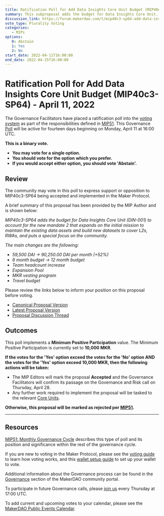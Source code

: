 ```yaml
---
title: Ratification Poll for Add Data Insights Core Unit Budget (MIP40c3-SP64) - April 11, 2022
summary: This subproposal adds the budget for Data Insights Core Unit. It’s a regular monthly budget of 90,250 DAI from May 2022 until April 2023, included.
discussion_link: https://forum.makerdao.com/t/mip40c3-sp64-add-data-insights-core-unit-budget/13791
vote_type: Plurality Voting
categories:
   - MIPs
options:
   0: Abstain
   1: Yes
   2: No
start_date: 2022-04-11T16:00:00
end_date: 2022-04-25T16:00:00
---
```

# Ratification Poll for Add Data Insights Core Unit Budget (MIP40c3-SP64) - April 11, 2022

The Governance Facilitators have placed a ratification poll into the [voting system](https://vote.makerdao.com/polling) as part of the responsibilities defined in [MIP51](https://mips.makerdao.com/mips/details/MIP51). This Governance [Poll](https://community-development.makerdao.com/en/learn/governance/on-chain-gov) will be active for fourteen days beginning on Monday, April 11 at 16:00 UTC.

**This is a binary vote.** 
- **You may vote for a single option.** 
- **You should vote for the option which you prefer.**
- **If you would accept either option, you should vote 'Abstain'.**

## Review

The community may vote in this poll to express support or opposition to MIP40c3-SP64 being accepted and implemented in the Maker Protocol.

A brief summary of this proposal has been provided by the MIP Author and is shown below:

*MIP40c3-SP64 adds the budget for Data Insights Core Unit (DIN-001) to account for the new mandate 2 that expands on the initial mission to maintain the existing data assets and build new datasets to cover L2s, RWAs, and puts a special focus on the community.*

*The main changes are the following:*

- *59,500 DAI → 90,250.00 DAI per month (+52%)*
- *6 month budget → 12 month budget*
- *Team headcount increase*
- *Expansion Pool*
- *MKR vesting program*
- *Travel budget*

Please review the links below to inform your position on this proposal before voting.
* [Canonical Proposal Version](https://github.com/makerdao/mips/blob/eb32509a9aa5eb6549065d9ead21c43d6ca3b6cb/MIP40/MIP40c3-Subproposals/MIP40c3-SP64.md)
* [Latest Proposal Version](https://mips.makerdao.com/mips/details/MIP40c3SP64)
* [Proposal Discussion Thread](https://forum.makerdao.com/t/mip40c3-sp64-add-data-insights-core-unit-budget/13791)

## Outcomes

This poll implements a **Minimum Positive Participation** value. The Minimum Positive Participation is currently set to **10,000 MKR**.

**If the votes for the 'Yes' option exceed the votes for the 'No' option AND the votes for the 'Yes' option exceed 10,000 MKR, then the following actions will be taken:**
* The MIP Editors will mark the proposal **Accepted** and the Governance Facilitators will confirm its passage on the Governance and Risk call on Thursday, April 28.
* Any further work required to implement the proposal will be tasked to the relevant [Core Units](https://mips.makerdao.com/mips/details/MIP38#mip38c2-core-unit-state).

**Otherwise, this proposal will be marked as rejected per [MIP51](https://mips.makerdao.com/mips/details/MIP51#mip51c2-ratification-poll).**

---

## Resources

[MIP51: Monthly Governance Cycle](https://mips.makerdao.com/mips/details/MIP51) describes this type of poll and its position and significance within the rest of the governance cycle.

If you are new to voting in the Maker Protocol, please see the [voting guide](https://community-development.makerdao.com/en/learn/governance/how-voting-works/) to learn how voting works, and this [wallet setup guide](https://community-development.makerdao.com/en/learn/governance/voting-setup/) to set up your wallet to vote.

Additional information about the Governance process can be found in the [Governance](https://community-development.makerdao.com/en/learn/governance) section of the MakerDAO community portal.

To participate in future Governance calls, please [join us](https://github.com/makerdao/community/tree/master/governance/governance-and-risk-meetings) every Thursday at 17:00 UTC.

To add current and upcoming votes to your calendar, please see the [MakerDAO Public Events Calendar](https://calendar.google.com/calendar/embed?src=makerdao.com_3efhm2ghipksegl009ktniomdk%40group.calendar.google.com&ctz=UTC&mode=week&showCalendars=0&showPrint=0).
